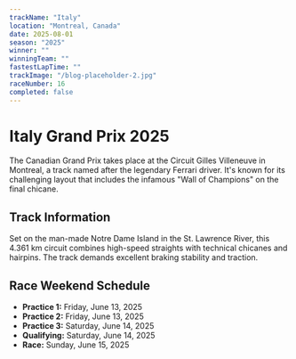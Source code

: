 ```yaml
---
trackName: "Italy"
location: "Montreal, Canada"
date: 2025-08-01
season: "2025"
winner: ""
winningTeam: ""
fastestLapTime: ""
trackImage: "/blog-placeholder-2.jpg"
raceNumber: 16
completed: false
---
```


# Italy Grand Prix 2025

The Canadian Grand Prix takes place at the Circuit Gilles Villeneuve in Montreal, a track named after the legendary Ferrari driver. It's known for its challenging layout that includes the infamous "Wall of Champions" on the final chicane.

## Track Information

Set on the man-made Notre Dame Island in the St. Lawrence River, this 4.361 km circuit combines high-speed straights with technical chicanes and hairpins. The track demands excellent braking stability and traction.

## Race Weekend Schedule

- **Practice 1:** Friday, June 13, 2025
- **Practice 2:** Friday, June 13, 2025
- **Practice 3:** Saturday, June 14, 2025
- **Qualifying:** Saturday, June 14, 2025
- **Race:** Sunday, June 15, 2025

